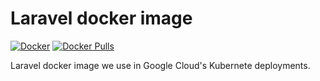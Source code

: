 # Laravel docker image

[![Docker](https://github.com/vinkashq/laravel-docker/actions/workflows/github-build.yml/badge.svg)](https://github.com/vinkashq/laravel-docker/actions/workflows/github-build.yml) [![Docker Pulls](https://img.shields.io/docker/pulls/vinkas/laravel?logo=docker&logoColor=1D63ED&label=pulls&labelColor=E5F2FC&color=1D63ED)](https://hub.docker.com/r/vinkas/laravel)

Laravel docker image we use in Google Cloud's Kubernete deployments.
